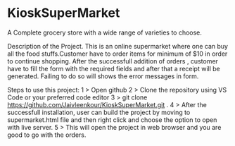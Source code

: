 # KioskSuperMarket
A Complete grocery store with a wide range of varieties to choose.

Description of the Project.
This is an online supermarket where one can buy all the food stuffs.Customer have to order items for minimum of $10 in order to continue shopping. After the successfull addition of orders , customer have to fill the form with the required fields and after that a receipt will be generated. Failing to do so will shows the error messages in form.

Steps to use this project:
1 > Open github
2 > Clone the repository using VS Code or your preferred code editor
3 > git clone https://github.com/Jaivleenkour/KioskSuperMarket.git .
4 > After the successfull installation, user can build the project by moving to supermarket.html file and then right click and choose the option to open with live server.
5 > This will open the project in web browser and you are good to go with the orders.
